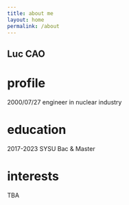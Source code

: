 ```yaml
---
title: about me
layout: home
permalink: /about
---
```


## Luc CAO
# profile
2000/07/27 engineer in nuclear industry
# education
2017-2023 SYSU Bac & Master
# interests
TBA
